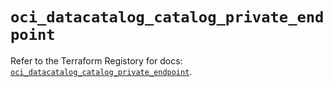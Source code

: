 # `oci_datacatalog_catalog_private_endpoint`

Refer to the Terraform Registory for docs: [`oci_datacatalog_catalog_private_endpoint`](https://registry.terraform.io/providers/oracle/oci/6.18.0/docs/resources/datacatalog_catalog_private_endpoint).
